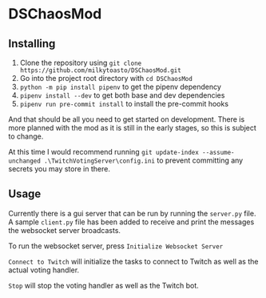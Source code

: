 # DSChaosMod

Installing
---

1. Clone the repository using `git clone https://github.com/milkytoasto/DSChaosMod.git`
2. Go into the project root directory with `cd DSChaosMod`
3. `python -m pip install pipenv` to get the pipenv dependency
4. `pipenv install --dev` to get both base and dev dependencies
5. `pipenv run pre-commit install` to install the pre-commit hooks

And that should be all you need to get started on development. There is more planned with the mod as it is still in the early stages, so this is subject to change.

At this time I would recommend running `git update-index --assume-unchanged .\TwitchVotingServer\config.ini` to prevent committing any secrets you may store in there.

Usage
---

Currently there is a gui server that can be run by running the `server.py` file. A sample `client.py` file has been added to receive and print the messages the websocket server broadcasts.

To run the websocket server, press `Initialize Websocket Server`

`Connect to Twitch` will initialize the tasks to connect to Twitch as well as the actual voting handler.

`Stop` will stop the voting handler as well as the Twitch bot.
